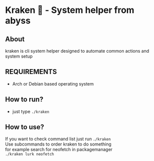 # Kraken 🐙 - System helper from abyss

## About
kraken is cli system helper designed to automate
common actions 
and system setup 

## REQUIREMENTS
- Arch or Debian based operating system

## How to run? 
- just type ``` ./kraken ``` 
	
	
## How to use?
If  you want to check command list just run ``` ./kraken ```
<br>Use subcommands to order kraken to do something 
<br>for example search for neofetch in packagemanager 
<br>  ``` ./kraken lurk neofetch ```
